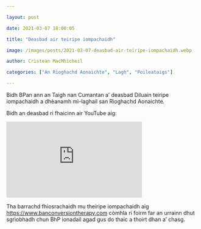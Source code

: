 ```yaml
---

layout: post

date: 2021-03-07 18:00:05

title: "Deasbad air teiripe iompachaidh"

image: /images/posts/2021-03-07-deasbad-air-teiripe-iompachaidh.webp

author: Crìstean MacMhìcheil

categories: ["An Rìoghachd Aonaichte", "Lagh", "Poileataigs"]

---
```


Bidh BPan ann an Taigh nan Cumantan a’ deasbad Diluain teiripe iompachaidh a dhèanamh mì-laghail san Rìoghachd Aonaichte.

Bidh an deasbad ri fhaicinn air YouTube aig:

<div class="youtube-wrapper"><iframe allow="accelerometer; autoplay; clipboard-write; encrypted-media; gyroscope; picture-in-picture" allowfullscreen="" frameborder="0" height="200" loading="lazy" src="https://www.youtube.com/embed/vl38dzzn1wc?feature=oembed" title="E-petition relating to LGBT conversion therapy - 8 March 2021" width="356"></iframe></div>

Tha barrachd fhiosrachaidh mu theiripe iompachaidh aig <https://www.banconversiontherapy.com> còmhla ri foirm far an urrainn dhut sgrìobhadh chun BhP ionadail agad gus do thaic a thoirt dhan a’ chasg.
